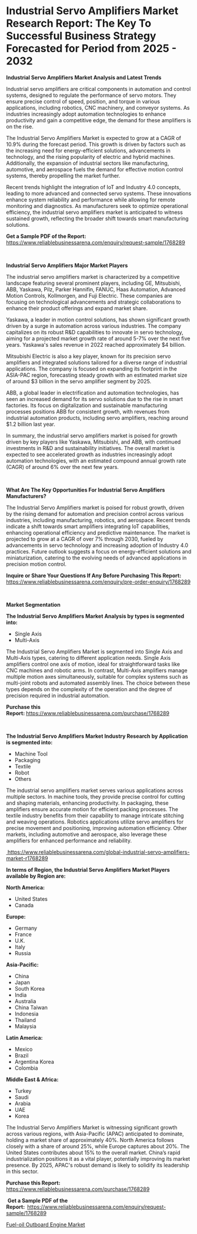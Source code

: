 <p><h1>Industrial Servo Amplifiers Market Research Report: The Key To Successful Business Strategy Forecasted for Period from 2025 - 2032</h1></p><p><strong>Industrial Servo Amplifiers Market Analysis and Latest Trends</strong></p>
<p><p>Industrial servo amplifiers are critical components in automation and control systems, designed to regulate the performance of servo motors. They ensure precise control of speed, position, and torque in various applications, including robotics, CNC machinery, and conveyor systems. As industries increasingly adopt automation technologies to enhance productivity and gain a competitive edge, the demand for these amplifiers is on the rise.</p><p>The Industrial Servo Amplifiers Market is expected to grow at a CAGR of 10.9% during the forecast period. This growth is driven by factors such as the increasing need for energy-efficient solutions, advancements in technology, and the rising popularity of electric and hybrid machines. Additionally, the expansion of industrial sectors like manufacturing, automotive, and aerospace fuels the demand for effective motion control systems, thereby propelling the market further.</p><p>Recent trends highlight the integration of IoT and Industry 4.0 concepts, leading to more advanced and connected servo systems. These innovations enhance system reliability and performance while allowing for remote monitoring and diagnostics. As manufacturers seek to optimize operational efficiency, the industrial servo amplifiers market is anticipated to witness sustained growth, reflecting the broader shift towards smart manufacturing solutions.</p></p>
<p><strong>Get a Sample PDF of the Report:&nbsp;</strong> <a href="https://www.reliablebusinessarena.com/enquiry/request-sample/1768289?utm_campaign=2635&utm_medium=2&utm_source=Github&utm_content=ia&utm_term=11042025&utm_id=industrial-servo-amplifiers">https://www.reliablebusinessarena.com/enquiry/request-sample/1768289</a></p>
<p>&nbsp;</p>
<p><strong>Industrial Servo Amplifiers Major Market Players</strong></p>
<p><p>The industrial servo amplifiers market is characterized by a competitive landscape featuring several prominent players, including GE, Mitsubishi, ABB, Yaskawa, Pilz, Parker Hannifin, FANUC, Haas Automation, Advanced Motion Controls, Kollmorgen, and Fuji Electric. These companies are focusing on technological advancements and strategic collaborations to enhance their product offerings and expand market share.</p><p>Yaskawa, a leader in motion control solutions, has shown significant growth driven by a surge in automation across various industries. The company capitalizes on its robust R&D capabilities to innovate in servo technology, aiming for a projected market growth rate of around 5-7% over the next five years. Yaskawa's sales revenue in 2022 reached approximately $4 billion.</p><p>Mitsubishi Electric is also a key player, known for its precision servo amplifiers and integrated solutions tailored for a diverse range of industrial applications. The company is focused on expanding its footprint in the ASIA-PAC region, forecasting steady growth with an estimated market size of around $3 billion in the servo amplifier segment by 2025. </p><p>ABB, a global leader in electrification and automation technologies, has seen an increased demand for its servo solutions due to the rise in smart factories. Its focus on digitalization and sustainable manufacturing processes positions ABB for consistent growth, with revenues from industrial automation products, including servo amplifiers, reaching around $1.2 billion last year.</p><p>In summary, the industrial servo amplifiers market is poised for growth driven by key players like Yaskawa, Mitsubishi, and ABB, with continued investments in R&D and sustainability initiatives. The overall market is expected to see accelerated growth as industries increasingly adopt automation technologies, with an estimated compound annual growth rate (CAGR) of around 6% over the next few years.</p></p>
<p>&nbsp;</p>
<p><strong>What Are The Key Opportunities For Industrial Servo Amplifiers Manufacturers?</strong></p>
<p><p>The Industrial Servo Amplifiers market is poised for robust growth, driven by the rising demand for automation and precision control across various industries, including manufacturing, robotics, and aerospace. Recent trends indicate a shift towards smart amplifiers integrating IoT capabilities, enhancing operational efficiency and predictive maintenance. The market is projected to grow at a CAGR of over 7% through 2030, fueled by advancements in servo technology and increasing adoption of Industry 4.0 practices. Future outlook suggests a focus on energy-efficient solutions and miniaturization, catering to the evolving needs of advanced applications in precision motion control.</p></p>
<p><strong>Inquire or Share Your Questions If Any Before Purchasing This Report:</strong> <a href="https://www.reliablebusinessarena.com/enquiry/pre-order-enquiry/1768289?utm_campaign=2635&utm_medium=2&utm_source=Github&utm_content=ia&utm_term=11042025&utm_id=industrial-servo-amplifiers">https://www.reliablebusinessarena.com/enquiry/pre-order-enquiry/1768289</a></p>
<p>&nbsp;</p>
<p><strong>Market Segmentation</strong></p>
<p><strong>The Industrial Servo Amplifiers Market Analysis by types is segmented into:</strong></p>
<p><ul><li>Single Axis</li><li>Multi-Axis</li></ul></p>
<p><p>The Industrial Servo Amplifiers Market is segmented into Single Axis and Multi-Axis types, catering to different application needs. Single Axis amplifiers control one axis of motion, ideal for straightforward tasks like CNC machines and robotic arms. In contrast, Multi-Axis amplifiers manage multiple motion axes simultaneously, suitable for complex systems such as multi-joint robots and automated assembly lines. The choice between these types depends on the complexity of the operation and the degree of precision required in industrial automation.</p></p>
<p><strong>Purchase this Report:&nbsp;</strong><a href="https://www.reliablebusinessarena.com/purchase/1768289?utm_campaign=2635&utm_medium=2&utm_source=Github&utm_content=ia&utm_term=11042025&utm_id=industrial-servo-amplifiers">https://www.reliablebusinessarena.com/purchase/1768289</a></p>
<p>&nbsp;</p>
<p><strong>The Industrial Servo Amplifiers Market Industry Research by Application is segmented into:</strong></p>
<p><ul><li>Machine Tool</li><li>Packaging</li><li>Textile</li><li>Robot</li><li>Others</li></ul></p>
<p><p>The industrial servo amplifiers market serves various applications across multiple sectors. In machine tools, they provide precise control for cutting and shaping materials, enhancing productivity. In packaging, these amplifiers ensure accurate motion for efficient packing processes. The textile industry benefits from their capability to manage intricate stitching and weaving operations. Robotics applications utilize servo amplifiers for precise movement and positioning, improving automation efficiency. Other markets, including automotive and aerospace, also leverage these amplifiers for enhanced performance and reliability.</p></p>
<p><a href="https://www.reliablebusinessarena.com/global-industrial-servo-amplifiers-market-r1768289?utm_campaign=2635&utm_medium=2&utm_source=Github&utm_content=ia&utm_term=11042025&utm_id=industrial-servo-amplifiers">&nbsp;https://www.reliablebusinessarena.com/global-industrial-servo-amplifiers-market-r1768289</a></p>
<p><strong>In terms of Region, the Industrial Servo Amplifiers Market Players available by Region are:</strong></p>
<p>
    <p> <strong> North America: </strong>
        <ul>
            <li>United States</li>
            <li>Canada</li>
        </ul>
        </p> 
    <p> <strong> Europe: </strong>
        <ul>
            <li>Germany</li>
            <li>France</li>
            <li>U.K.</li>
            <li>Italy</li>
            <li>Russia</li>
        </ul>
        </p> 
    <p> <strong> Asia-Pacific: </strong>
        <ul>
            <li>China</li>
            <li>Japan</li>
            <li>South Korea</li>
            <li>India</li>
            <li>Australia</li>
            <li>China Taiwan</li>
            <li>Indonesia</li>
            <li>Thailand</li>
            <li>Malaysia</li>
        </ul>
        </p> 
    <p> <strong> Latin America: </strong>
        <ul>
            <li>Mexico</li>
            <li>Brazil</li>
            <li>Argentina Korea</li>
            <li>Colombia</li>
        </ul>
        </p> 
    <p> <strong> Middle East & Africa: </strong>
        <ul>
            <li>Turkey</li>
            <li>Saudi</li>
            <li>Arabia</li>
            <li>UAE</li>
            <li>Korea</li>
        </ul>
    </p>
    </p>
<p><p>The Industrial Servo Amplifiers Market is witnessing significant growth across various regions, with Asia-Pacific (APAC) anticipated to dominate, holding a market share of approximately 40%. North America follows closely with a share of around 25%, while Europe captures about 20%. The United States contributes about 15% to the overall market. China’s rapid industrialization positions it as a vital player, potentially improving its market presence. By 2025, APAC's robust demand is likely to solidify its leadership in this sector.</p></p>
<p><strong>Purchase this Report: </strong><a href="https://www.reliablebusinessarena.com/purchase/1768289?utm_campaign=2635&utm_medium=2&utm_source=Github&utm_content=ia&utm_term=11042025&utm_id=industrial-servo-amplifiers">https://www.reliablebusinessarena.com/purchase/1768289</a></p>
<p>&nbsp;<strong>Get a Sample PDF of the Report:&nbsp;&nbsp;</strong><a href="https://www.reliablebusinessarena.com/enquiry/request-sample/1768289?utm_campaign=2635&utm_medium=2&utm_source=Github&utm_content=ia&utm_term=11042025&utm_id=industrial-servo-amplifiers">https://www.reliablebusinessarena.com/enquiry/request-sample/1768289</a></p>
<p><strong></strong></p>
<p><p><a href="https://github.com/tentandyik/Market-Research-Report-List-1/blob/main/fuel-oil-outboard-engine-market.md?utm_campaign=2635&utm_medium=2&utm_source=Github&utm_content=ia&utm_term=11042025&utm_id=industrial-servo-amplifiers">Fuel-oil Outboard Engine Market</a></p></p>
